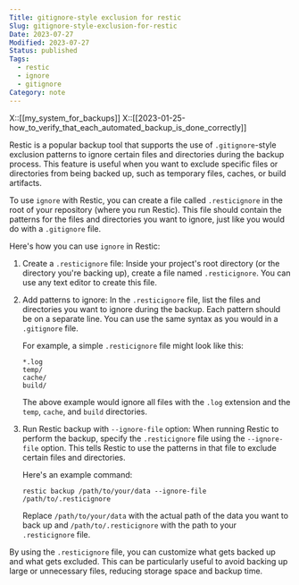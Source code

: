 ```yaml
---
Title: gitignore-style exclusion for restic
Slug: gitignore-style-exclusion-for-restic
Date: 2023-07-27
Modified: 2023-07-27
Status: published
Tags:
  - restic
  - ignore
  - gitignore
Category: note
---
```

X::[[my_system_for_backups]]
X::[[2023-01-25-how_to_verify_that_each_automated_backup_is_done_correctly]]

Restic is a popular backup tool that supports the use of `.gitignore`-style exclusion patterns to ignore certain files and directories during the backup process. This feature is useful when you want to exclude specific files or directories from being backed up, such as temporary files, caches, or build artifacts.

To use `ignore` with Restic, you can create a file called `.resticignore` in the root of your repository (where you run Restic). This file should contain the patterns for the files and directories you want to ignore, just like you would do with a `.gitignore` file.

Here's how you can use `ignore` in Restic:

1. Create a `.resticignore` file:
   Inside your project's root directory (or the directory you're backing up), create a file named `.resticignore`. You can use any text editor to create this file.

2. Add patterns to ignore:
   In the `.resticignore` file, list the files and directories you want to ignore during the backup. Each pattern should be on a separate line. You can use the same syntax as you would in a `.gitignore` file.

   For example, a simple `.resticignore` file might look like this:

   ```
   *.log
   temp/
   cache/
   build/
   ```

   The above example would ignore all files with the `.log` extension and the `temp`, `cache`, and `build` directories.

3. Run Restic backup with `--ignore-file` option:
   When running Restic to perform the backup, specify the `.resticignore` file using the `--ignore-file` option. This tells Restic to use the patterns in that file to exclude certain files and directories.

   Here's an example command:

   ```
   restic backup /path/to/your/data --ignore-file /path/to/.resticignore
   ```

   Replace `/path/to/your/data` with the actual path of the data you want to back up and `/path/to/.resticignore` with the path to your `.resticignore` file.

By using the `.resticignore` file, you can customize what gets backed up and what gets excluded. This can be particularly useful to avoid backing up large or unnecessary files, reducing storage space and backup time.
